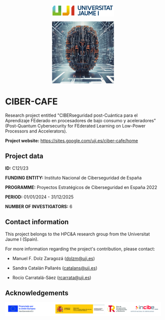 <p align="center">
  <img src="https://github.com/rociocarratalasaez/CIBER-CAFE/blob/main/UJI_logo.png" width="200">
</p>

<p align="center">
  <img src="https://github.com/rociocarratalasaez/CIBER-CAFE/blob/main/CIBER-CAFE_logo.png" width="200" height="200">
</p>


# CIBER-CAFE

Research project entitled "CIBERseguridad post-Cuántica para el Aprendizaje FEderado en procesadores de bajo consumo y aceleradores" (Post-Quantum Cybersecurity for FEderated Learning on Low-Power Processors and Accelerators).

**Project website:** https://sites.google.com/uji.es/ciber-cafe/home

## Project data

**ID:** C121/23

**FUNDING ENTITY:** Instituto Nacional de Ciberseguridad de España

**PROGRAMME:** Proyectos Estratégicos de Ciberseguridad en España 2022

**PERIOD:** 01/01/2024 - 31/12/2025

**NUMBER OF INVESTIGATORS:** 6

## Contact information

This project belongs to the HPC&A research group from the Universitat Jaume I (Spain).

For more information regarding the project's contribution, please contact:

- Manuel F. Dolz Zaragozá (dolzm@uji.es)

- Sandra Catalán Pallarés (catalans@uji.es)

- Rocío Carratalá-Sáez (rcarrata@uji.es)

## Acknowledgements

<p align="center">
  <img src="https://github.com/rociocarratalasaez/CIBER-CAFE/blob/main/Banner_logos_funding.jpg" width="800">
</p>
